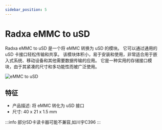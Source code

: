 ```yaml
---
sidebar_position: 5
---
```


# Radxa eMMC to uSD

Radxa eMMC to uSD 是一个将 eMMC 转换为 uSD 的模块。 它可以通过通用的 uSD 卡接口轻松传输和共享。 该模块体积小，易于安装和使用，非常适合用于嵌入式系统、移动设备和其他需要数据传输的应用。 它是一种实用的存储接口模块，由于其紧凑的尺寸和多功能性而被广泛使用。

![eMMC to uSD](/img/accessories/emmc-to-usd.webp)

## 特征

- 产品描述: 将 eMMC 转化为 uSD 接口
- 尺寸: 40 x 21 x 1.5 mm

:::info
部分SD卡读卡器可能不兼容,如川宇C396
:::
